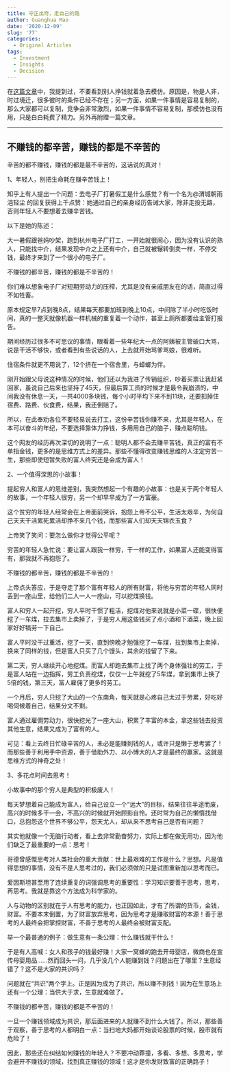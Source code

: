 ```yaml
---
title: 守正出奇，走自己的路
author: Guanghua Mao
date: '2020-12-09'
slug: '77'
categories:
  - Original Articles
tags:
  - Investment
  - Insights
  - Decision
---
```


在[这篇文章](https://guanghuamao.netlify.app/2020/12/08/2/)中，我提到过，不要看到别人挣钱就着急去模仿。原因是，物是人非，时过境迁，很多彼时的条件已经不存在；另一方面，如果一件事情是容易复制的，那么大家都可以复制，竞争会非常激烈，如果一件事情不容易复制，那模仿也没有用，只是白白耗费了精力。另外再附赠一篇文章。

---

## 不赚钱的都辛苦，赚钱的都是不辛苦的

辛苦的都不赚钱，赚钱的都是最不辛苦的，这话说的真对！

1、年轻人，别把生命耗在赚辛苦钱上！

知乎上有人提出一个问题：去电子厂打暑假工是什么感觉？有一个名为@渭城朝雨浥轻尘 的回复获得上千点赞：她通过自己的亲身经历告诫大家，除非走投无路，否则年轻人不要想着去赚辛苦钱。

以下是她的陈述：

大一暑假跟爸妈吵架，跑到杭州电子厂打工，一开始就很闹心，因为没有认识的熟人，只能找中介，结果发现中介之上还有中介，自己就被辗转倒卖一样，不停交钱，最终才来到了一个很小的电子厂。

不赚钱的都辛苦，赚钱的都是不辛苦的！

你们难以想象电子厂对短期劳动力的压榨，尤其是没有亲戚朋友在的话，简直过得不如牲畜。


原本规定早7点到晚8点，结果每天都要加班到晚上10点，中间除了半小时吃饭时间，真的一整天就像机器一样机械的重复着一个动作，甚至上厕所都要给主管打报告。


期间经历过很多不可思议的事情，眼看着一些年纪大一点的阿姨被主管破口大骂，说是干活不够快，或者看到有些说话的人，上去就开始骂爹骂娘，很难听。


住宿条件就更不用说了，12个挤在一个宿舍里，与蟑螂为伴。


刚开始跟父母说这种情况的时候，他们还以为我进了传销组织，吵着买票让我赶紧回家，虽说自己后来也坚持了45天，但最后算工资的时候才是最令我崩溃的，中间我没有休息一天，一共4000多块钱，每个小时平均下来不到11块，还要扣掉住宿费、路费、伙食费，结果，我还倒赔了。


所以，在此奉劝各位不要轻易说去打工，这份辛苦钱你赚不来，尤其是年轻人，在本可以奋斗的年纪，不要选择靠体力挣钱，多用用自己的脑子，赚点聪明钱。


这个网友的经历再次深切的说明了一点：聪明人都不会去赚辛苦钱，真正的富有不单指金钱，更多的是思维方式上的差异。那些不懂得改变赚钱思维的人注定穷苦一生，那些即使短暂失败的富人终究还是会成为富人！


2、一个值得深思的小故事！


提起穷人和富人的思维差别，我突然想起一个有趣的小故事：也是关于两个年轻人的故事，一个年轻人很穷，另一个却早早成为了一方富豪。




这个贫穷的年轻人经常会在上帝面前哭诉，抱怨上帝不公平，生活太艰辛，为何自己天天干活累死累活却挣不来几个钱，而那些富人们却天天锦衣玉食？


上帝笑了笑问：要怎么做你才觉得公平呢？


穷苦的年轻人急忙说：要让富人跟我一样穷，干一样的工作，如果富人还能变得富有，那我就不再抱怨了。


不赚钱的都辛苦，赚钱的都是不辛苦的！


上帝点头答应，于是夺走了那个富有年轻人的所有财富，将他与穷苦的年轻人同时丢到一座山里，给他们二人一人一座山，可以挖煤换钱。


富人和穷人一起开挖，穷人平时干惯了粗活，挖煤对他来说就是小菜一碟，很快便挖了一车煤，拉去集市上卖掉了，于是穷人用这些钱买了点小酒和下酒菜，晚上回家好好犒劳一下自己。


富人平时没干过重活，挖了一天，直到傍晚才勉强挖了一车煤，拉到集市上卖掉，换来了同样的钱，但是富人只买了几个馒头，其余的钱留了下来。


第二天，穷人继续开心地挖煤。而富人却跑去集市上找了两个身体强壮的劳工，于是富人站在一边指挥，劳工负责挖煤，仅仅一上午就挖了5车煤，拿到集市上换了5倍的钱，第三天，富人雇佣了更多的劳工。


一个月后，穷人只挖了大山的一个东南角，每天就是心疼自己太过于劳累，好吃好喝伺候着自己，结果分文不剩。


富人通过雇佣劳动力，很快挖光了一座大山，积累了丰富的本金，拿这些钱去投资其他生意，结果又成为了富有的人。


可见：看上去终日忙碌辛苦的人，未必是能赚到钱的人，或许只是懒于思考罢了！而那些善于利用手中资源，善于借助外力、以小博大的人才是最终的赢家。这就是思维方式的神奇之处！


3、多花点时间去思考！


小故事中的那个穷人是典型的积极废人！


每天梦想着自己能成为富人，给自己设立一个“远大”的目标，结果往往半途而废，高兴的时候多干一会，不高兴的时候就开始顾影自怜。还时常为自己的懒惰找借口，总抱怨这个世界不够公平，怨天尤人，却从来不思考自己是否有问题？


其实他就像一个无脑行动者，看上去非常勤奋努力，实际上都在做无用功，因为他们缺乏了最重要的一点：思考！


哥德曾感慨思考对人类社会的重大贡献：世上最艰难的工作是什么？思想。凡是值得思想的事情，没有不是人思考过的，我们必须做的只是试图重新加以思考而已。


爱因斯坦甚至用了连续重复的词强调思考的重要性：学习知识要善于思考，思考，再思考。我就是靠这个方法成为科学家的。


人与动物的区别就在于人有思考的能力，也正因如此，才有了所谓的货币，金钱，财富。不要本末倒置，为了财富放弃思考，因为思考才是赚取财富的本源！善于思考的人最终会把掌控财富，不善于思考的人最终会被财富支配。


举一个最普通的例子：做生意有一条公理：什么赚钱就干什么！


于是有人高喊：女人和孩子的钱最好赚！大家一窝蜂的跑去开母婴店，微商也在宣传母婴用品……然而回头一问，几乎没几个人能赚到钱？问题出在了哪里？生意经错了？这不是大家的共识吗？


问题就在“共识”两个字上。正是因为成为了共识，所以赚不到钱！因为在生意场上还有一个公理：当供大于求，生意就难做了。


不赚钱的都辛苦，赚钱的都是不辛苦的！


一旦一个赚钱领域成为共识，那后面进来的人就赚不到什么大钱了。所以，那些善于观察，善于思考的人都明白一点：当扫地大妈都开始谈论股票的时候，股市就有危险了！


因此，那些还在纠结如何赚钱的年轻人？不要冲动莽撞，多看、多想、多思考，学会避开不赚钱的领域，找到真正赚钱的领域！这才是你发财致富的正确路子！

